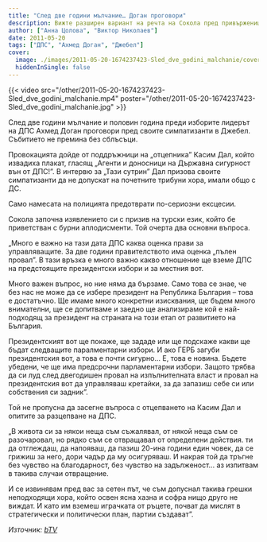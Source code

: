 ```yaml
---
title: "След две години мълчание… Доган проговори"
description: Вижте разширен вариант на речта на Сокола пред привържениците на ДПС в Джебел
author: ["Анна Цолова", "Виктор Николаев"]
date: 2011-05-20
tags: ["ДПС", "Ахмед Доган", "Джебел"]
cover:
  image: ./images/2011-05-20-1674237423-Sled_dve_godini_malchanie/cover.webp
  hiddenInSingle: false
---
```


{{< video src="/other/2011-05-20-1674237423-Sled_dve_godini_malchanie.mp4" poster="/other/2011-05-20-1674237423-Sled_dve_godini_malchanie.jpg" >}}

След две години мълчание и половин година преди изборите лидерът на ДПС Ахмед Доган проговори пред своите симпатизанти в Джебел. Събитието не премина без сблъсъци.

Провокацията дойде от поддръжници на „отцепника” Касим Дал, който извадиха плакат, гласящ „Агенти и доносници на Държавна сигурност вън от ДПС!”. В интервю за „Тази сутрин” Дал призова своите симпатизанти да не допускат на почетните трибуни хора, имали общо с ДС.

Само намесата на полицията предотврати по-сериозни ексцесии.

Сокола започна изявлението си с призив на турски език, който бе приветстван с бурни аплодисменти. Той очерта два основни въпроса.

„Много е важно на тази дата ДПС каква оценка прави за управляващите. За две години правителството има оценка „пълен провал”. В тази връзка е много важно какво отношение ще вземе ДПС на предстоящите президентски избори и за местния вот.

Много важен въпрос, но ние няма да бързаме. Само това се знае, че без нас не може да се избере президент на Република България – това е достатъчно. Ще имаме много конкретни изисквания, ще бъдем много внимателни, ще се допитваме и заедно ще анализираме кой е най-подходящ за президент на страната на този етап от развитието на България.

Президентският вот ще покаже, ще зададе или ще подскаже какви ще бъдат следващите паралментарни избори. И ако ГЕРБ загуби президентския вот, а това е почти сигурно… Е, това е новина. Бъдете убедени, че ще има предсрочни парламентарни избори. Защото трябва да си луд след двегодишен провал на изпълнителната власт и провал на президентския вот да управляваш кретайки, за да запазиш себе си или собствения си задник”.

Той не пропусна да засегне въпроса с отцепването на Касим Дал и опитите за разцепване на ДПС.

„В живота си за някои неща съм съжалявал, от някой неща съм се разочаровал, но рядко съм се отвращавал от определени действия. ти да отглеждаш, да напояваш, да пазиш 20-ина години един човек, да се грижиш за него, дори чадър да му осигуряваш. И накрая той да тръгне без чувство на благодарност, без чувство на задълженост… аз изпитвам в такива случаи отвращение.

И се извинявам пред вас за сетен път, че съм допуснал такива грешки неподходящи хора, който освен ясна хазна и софра нищо друго не виждат. И като им вземеш играчката от ръцете, почват да мислят в стратегически и политически план, партии създават”.

*Източник: [bTV](https://btvnovinite.bg/1674237423-Sled_dve_godini_malchanie.html)*
